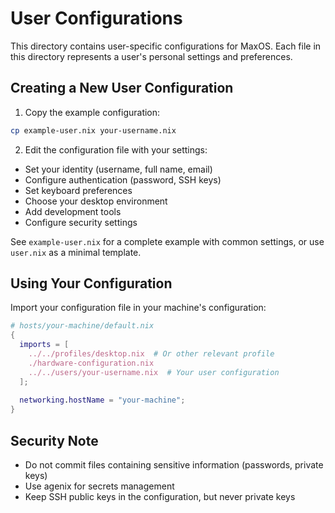 # User Configurations

This directory contains user-specific configurations for MaxOS. Each file in this directory represents a user's personal settings and preferences.

## Creating a New User Configuration

1. Copy the example configuration:
```bash
cp example-user.nix your-username.nix
```

2. Edit the configuration file with your settings:
- Set your identity (username, full name, email)
- Configure authentication (password, SSH keys)
- Set keyboard preferences
- Choose your desktop environment
- Add development tools
- Configure security settings

See `example-user.nix` for a complete example with common settings, or use `user.nix` as a minimal template.

## Using Your Configuration

Import your configuration file in your machine's configuration:

```nix
# hosts/your-machine/default.nix
{
  imports = [
    ../../profiles/desktop.nix  # Or other relevant profile
    ./hardware-configuration.nix
    ../../users/your-username.nix  # Your user configuration
  ];
  
  networking.hostName = "your-machine";
}
```

## Security Note

- Do not commit files containing sensitive information (passwords, private keys)
- Use agenix for secrets management
- Keep SSH public keys in the configuration, but never private keys

